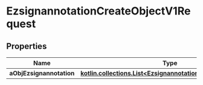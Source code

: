 
# EzsignannotationCreateObjectV1Request

## Properties
| Name | Type | Description | Notes |
| ------------ | ------------- | ------------- | ------------- |
| **aObjEzsignannotation** | [**kotlin.collections.List&lt;EzsignannotationRequestCompound&gt;**](EzsignannotationRequestCompound.md) |  |  |



